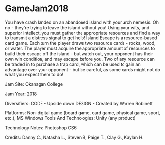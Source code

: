 # GameJam2018
You have crash landed on an abandoned island with your arch nemesis. Oh no - they're trying to leave the island without you! Using your wits, and superior intellect, you must gather the appropriate resources and find a way to transmit a distress signal to get help! Island Escape is a resource-based card game. Each turn the player draws two resource cards - rocks, wood, or water. The player must acquire the appropriate amount of resources to build their escape off the island - but watch out, your opponent has their own win condition, and may escape before you. Two of any resource can be traded in to purchase a trap card, which can be used to gain an advantage over your opponent - but be careful, as some cards might not do what you expect them to do!

Jam Site: Okanagan College

Jam Year: 2018

Diversifiers: 
CODE - Upside down
DESIGN - Created by Warren Robinett

Platforms: Non-digital game (board game, card game, physical game, sport, etc.), MS Windows
Tools And Technologies: Unity (any product)

Technology Notes: Photoshop CS6

Credits: Danny C., Natasha L., Steven B, Paige T., Clay G., Kaylan H.
